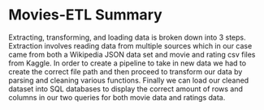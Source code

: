 # Movies-ETL Summary

Extracting, transforming, and loading data is broken down into 3 steps. Extraction involves reading data from multiple sources which in our case came from both a Wikipedia JSON data set and movie and rating csv files from Kaggle. In order to create a pipeline to take in new data we had to create the correct file path and then proceed to transform our data by parsing and cleaning various functions. Finally we can load our cleaned dataset into SQL databases to display the correct amount of rows and columns in our two queries for both movie data and ratings data.

